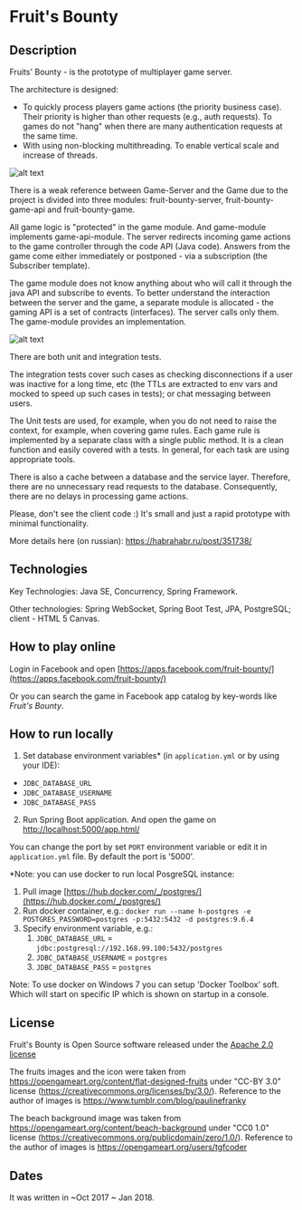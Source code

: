 # Fruit's Bounty

## Description

Fruits' Bounty - is the prototype of multiplayer game server.

The architecture is designed:
  * To quickly process players game actions (the priority business case).
  Their priority is higher than other requests (e.g., auth requests).
  To games do not "hang" when there are many authentication requests at the same time.
  * With using non-blocking multithreading.
  To enable vertical scale and increase of threads.

![alt text](https://github.com/n-demidov/fruit-bounty-game-server/blob/master/documents/1.%20architecture%20of%20non-blocking%20request%20processing.png?raw=true "Architecture of processing incoming requests: non-blocking multithreading & priority on game actions processing")

There is a weak reference between Game-Server and the Game due to the project is divided into three modules:
fruit-bounty-server, fruit-bounty-game-api and fruit-bounty-game.

All game logic is "protected" in the game module. And game-module implements game-api-module.
The server redirects incoming game actions to the game controller through the code API (Java code).
Answers from the game come either immediately or postponed - via a subscription (the Subscriber template).

The game module does not know anything about who will call it through the java API and subscribe to events.
To better understand the interaction between the server and the game, a separate module is allocated - the gaming API is a set of contracts (interfaces).
The server calls only them. The game-module provides an implementation.

![alt text](https://github.com/n-demidov/fruit-bounty-game-server/blob/master/documents/2.%20modules%20and%20some%20classes%20interactions.png?raw=true "Not full interaction between modules and some classes")

There are both unit and integration tests.

The integration tests cover such cases as checking disconnections if a user was inactive for a long time, etc (the TTLs are extracted to env vars and mocked to speed up such cases in tests); or chat messaging between users.

The Unit tests are used, for example, when you do not need to raise the context, for example, when covering game rules. Each game rule is implemented by a separate class with a single public method. It is a clean function and easily covered with a tests. In general, for each task are using appropriate tools.

There is also a cache between а database and the service layer. Therefore, there are no unnecessary read requests to the database. Consequently, there are no delays in processing game actions.

Please, don't see the client code :) It's small and just a rapid prototype with minimal functionality.

More details here (on russian): https://habrahabr.ru/post/351738/

## Technologies

Key Technologies: Java SE, Concurrency, Spring Framework.

Other technologies: Spring WebSocket, Spring Boot Test, JPA, PostgreSQL; client - HTML 5 Canvas.

## How to play online

Login in Facebook and open [https://apps.facebook.com/fruit-bounty/](https://apps.facebook.com/fruit-bounty/)

Or you can search the game in Facebook app catalog by key-words like *Fruit's Bounty*.

## How to run locally

1. Set database environment variables* (in `application.yml` or by using your IDE): 
- `JDBC_DATABASE_URL`
- `JDBC_DATABASE_USERNAME`
- `JDBC_DATABASE_PASS`

2. Run Spring Boot application. And open the game on [http://localhost:5000/app.html/](http://localhost:5000/app.html/)

You can change the port by set `PORT` environment variable or edit it in `application.yml` file.
By default the port is '5000'.

*Note: you can use docker to run local PosgreSQL instance:
1. Pull image [https://hub.docker.com/_/postgres/](https://hub.docker.com/_/postgres/)
2. Run docker container, e.g.: ```docker run --name h-postgres -e POSTGRES_PASSWORD=postgres -p:5432:5432 -d postgres:9.6.4```
3. Specify environment variable, e.g.:
   1. `JDBC_DATABASE_URL` = `jdbc:postgresql://192.168.99.100:5432/postgres`
   2. `JDBC_DATABASE_USERNAME` = `postgres`
   3. `JDBC_DATABASE_PASS` = `postgres`
  
  Note: To use docker on Windows 7 you can setup 'Docker Toolbox' soft. Which will start on specific IP which is shown on startup in a console.

## License
Fruit's Bounty is Open Source software released under the
[Apache 2.0 license](http://www.apache.org/licenses/LICENSE-2.0.html)

The fruits images and the icon were taken from https://opengameart.org/content/flat-designed-fruits under "CC-BY 3.0" license (https://creativecommons.org/licenses/by/3.0/). Reference to the author of images is https://www.tumblr.com/blog/paulinefranky

The beach background image was taken from https://opengameart.org/content/beach-background under "CC0 1.0" license (https://creativecommons.org/publicdomain/zero/1.0/). Reference to the author of images is https://opengameart.org/users/tgfcoder

## Dates
It was written in ~Oct 2017 ~ Jan 2018.
